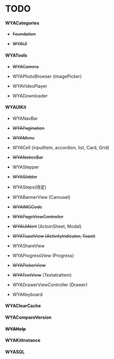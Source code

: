 # TODO

#### WYACategories

- ~~Foundation~~  

- ~~WYAUI~~

#### WYATools

- ~~WYACamera~~

- WYAPhotoBrowser (imagePicker)

- WYAVideoPlayer

- WYADownloader
    
#### WYAUIKit 

- WYANavBar

- ~~WYAPagination~~

- ~~WYAMenu~~

- WYACell (inputItem, accordion, list, Card, Grid)

- ~~WYANoticeBar~~

- WYAStepper

- ~~WYASlidder~~

- WYASteps(待定)

- WYABannerView (Carousel)

- ~~WYAIMGCode~~

- ~~WYAPageViewController~~

- ~~WYAUIAlert~~ (ActoinSheet, Modal)

- ~~WYAToastView (ActivityIndicator, Toast)~~

- WYAShareView

- WYAProgressView (Progress)
    
- ~~WYAPickerView~~

- ~~WYATextView~~ (TextatraItem)
    
- WYADrawerViewController (Drawer)
    
- WYAKeyboard
    
#### WYAClearCache

#### WYACompareVersion

#### ~~WYAHelp~~

#### WYAKitInstance

#### WYASQL


    

